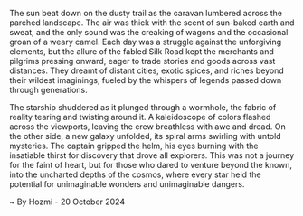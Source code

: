 
The sun beat down on the dusty trail as the caravan lumbered across the parched landscape.  The air was thick with the scent of sun-baked earth and sweat, and the only sound was the creaking of wagons and the occasional groan of a weary camel.  Each day was a struggle against the unforgiving elements, but the allure of the fabled Silk Road kept the merchants and pilgrims pressing onward, eager to trade stories and goods across vast distances.  They dreamt of distant cities, exotic spices, and riches beyond their wildest imaginings, fueled by the whispers of legends passed down through generations. 

The starship shuddered as it plunged through a wormhole, the fabric of reality tearing and twisting around it.  A kaleidoscope of colors flashed across the viewports, leaving the crew breathless with awe and dread.  On the other side, a new galaxy unfolded, its spiral arms swirling with untold mysteries.  The captain gripped the helm, his eyes burning with the insatiable thirst for discovery that drove all explorers.  This was not a journey for the faint of heart, but for those who dared to venture beyond the known, into the uncharted depths of the cosmos, where every star held the potential for unimaginable wonders and unimaginable dangers. 

~ By Hozmi - 20 October 2024
